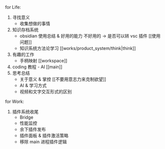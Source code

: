 for Life:
1. 寻找意义
	- 收集想做的事情
2. 知识存档系统
	- obsidian 使用总结 & 好用的能力 不好用的 -> 是否可以转 vsc 插件
		[[使用问题]]
	- 知识系统方法论学习
		[[works/product_system/think|think]]
3. 有趣的工作
	- 手柄映射
		[[workspace]]
4. coding 教程 - AI
	[[main]]
5. 思考总结
	- 关于意义 & 掌控
		[[不要用意志力来克制欲望]]
	- AI & 学习方式
	- 视频和文字交互形式的区别

for Work:
1. 插件系统收尾
	- Bridge
	- 性能监控
	- 余下插件发布
	- 插件面板 & 插件激活策略
	- 移除 main 进程插件逻辑